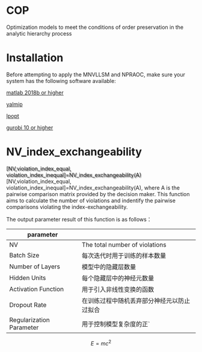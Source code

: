 # COP
Optimization models to meet the conditions of order preservation in the analytic hierarchy process

# Installation
Before attempting to apply the MNVLLSM and NPRAOC, make sure your system has the following software available: 

[matlab 2018b or higher](https://www.mathworks.com/products/matlab.html)

[yalmip](https://yalmip.github.io/)

[Ipopt](https://github.com/coin-or/Ipopt)

[gurobi 10 or higher](https://www.gurobi.com/)


# NV_index_exchangeability
<span style="text-shadow: 2px 2px 2px grey;">[NV,violation_index_equal, violation_index_inequal]=NV_index_exchangeability(A)</span>
[NV,violation_index_equal, violation_index_inequal]=NV_index_exchangeability(A), where A is the pairwise comparison matrix provided by the decision maker. This function
aims to calculate the number of violations and indentify the pairwise comparisons violating the index-exchangeability. 

The output parameter result of this function is as follows：

| parameter               |                          |
| --------------------- | ---------------------------- |
| NV         | The total number of violations   |
| Batch Size            | 每次迭代时用于训练的样本数量 |
| Number of Layers      | 模型中的隐藏层数量           |
| Hidden Units          | 每个隐藏层中的神经元数量     |
| Activation Function   | 用于引入非线性变换的函数     |
| Dropout Rate          | 在训练过程中随机丢弃部分神经元以防止过拟合 |
| Regularization Parameter | 用于控制模型复杂度的正`

 $$E=mc^2$$
